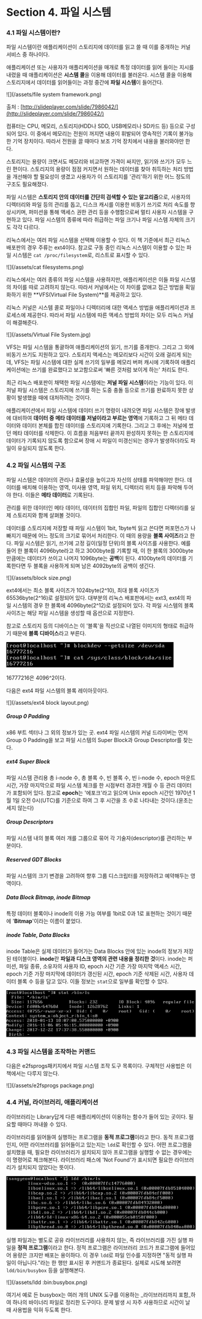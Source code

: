 # Section 4. 파일 시스템

### 4.1 파일 시스템이란?

파일 시스템이란 애플리케이션이 스토리지에 데이터를 읽고 쓸 때 이를 중개하는 커널 서비스 중 하나이다.

애플리케이션 또는 사용자가 애플리케이션을 매개로 특정 데이터를 읽어 들이는 지시를 내렸을 때 애플리케이션은 **시스템 콜**을 이용해 데이터를 불러온다. 시스템 콜을 이용해 스토리지에서 데이터를 읽어들이는 과정 중간에 **파일 시스템**이 들어간다.

![](/assets/file system framework.png)

출처 : [http://slideplayer.com/slide/7986042/](http://slideplayer.com/slide/7986042/)

컴퓨터는 CPU, 메모리, 스토리지\(HDD나 SDD, USB메모리나 SD카드 등\) 등으로 구성되어 있다. 이 중에서 메모리는 전원이 꺼지면 내용이 휘발되어 영속적인 기록이 불가능한 기억 장치이다. 따라서 전원을 끌 때마다 보조 기억 장치에서 내용을 불러와야만 한다.

스토리지는 용량이 크면서도 메모리와 비교하면 가격이 싸지만, 읽기와 쓰기가 모두 느린 편이다. 스토리지의 용량이 점점 커지면서 원하는 데이터를 찾아 취득하는 처리 방법을 개선해야 할 필요성이 생겼고 사용자가 이 스토리지를 '관리'하기 위한 어느 정도의 구조도 필요해졌다.

파일 시스템은 **스토리지 안의 데이터를 간단히 검색할 수 있는 알고리즘**으로, 사용자의 디렉터리와 파일 등의 관리를 돕고, 디스크 캐시를 이용한 비동기 쓰기로 처리 속도를 향상시키며, 퍼미션을 통해 액세스 권한 관리 등을 수행함으로써 멀티 사용자 시스템을 구현하고 있다. 파일 시스템의 종류에 따라 취급하는 파일 크기나 파일 시스템 자체의 크기도 각각 다르다.

리눅스에서는 여러 파일 시스템을 선택해 이용할 수 있다. 이 책 기준에서 최근 리눅스 배포판의 경우 주류는 ext4이다. 참고로 구동 중인 리눅스 시스템이 이용할 수 있는 파일 시스템은 `cat /proc/filesystem`로, 리스트로 표시할 수 있다.

![](/assets/cat filesystems.png)

리눅스에서는 여러 종류의 파일 시스템을 사용하지만, 애플리케이션은 이들 파일 시스템의 차이를 따로 고려하지 않는다. 따라서 커널에서는 이 차이를 없애고 접근 방법을 획일화하기 위한 **VFS\(Virtual File System\)**를 제공하고 있다.

리눅스 커널은 시스템 콜로 파일이나 디렉터리에 대한 액세스 방법을 애플리케이션과 프로세스에 제공한다. 따라서 파일 시스템에 따른 액세스 방법의 차이는 모두 리눅스 커널이 해결해준다.

![](/assets/Virtual File System.jpg)

VFS는 파일 시스템을 통괄하여 애플리케이션의 읽기, 쓰기를 중개한다. 그리고 그 외에 비동기 쓰기도 지원하고 있다. 스토리지 액세스는 메모리보다 시간이 오래 걸리게 되는데, VFS는 파일 시스템에 대한 실제 쓰기의 일부를 메모리 버퍼 캐시에 기록하여 애플리케이션에는 쓰기를 완료했다고 보고함으로써 '빠른 것처럼 보이게 하는' 처리도 한다.

최근 리눅스 배포판이 채택한 파일 시스템에는 **저널 파일 시스템**이라는 기능이 있다. 이 저널 파일 시스템은 스토리지에 쓰기를 하는 도중 충돌 등으로 쓰기를 완료하지 못한 상황이 발생했을 때에 대처하려는 것이다.

애플리케이션에서 파일 시스템에 데이터 쓰기 명령이 내려오면 파일 시스템은 장애 발생에 대비하여 **데이터 중 메타 데이터를 저널이라고 부르는 영역**에 기록하고 그 뒤 메타 데이터와 데이터 본체를 합친 데이터를 스토리지에 기록한다. 그리고 그 후에는 저널에 썼던 메타 데이터를 삭제한다. 이 흐름을 처음부터 끝까지 완성하지 못하는 한 스토리지에 데이터가 기록되지 않도록 함으로써 장애 시 파일이 미갱신되는 경우가 발생하더라도 파일이 유실되지 않도록 한다.

### 4.2 파일 시스템의 구조

파일 시스템은 데이터의 관리나 효율성을 높이고자 자신의 상태를 파악해야만 한다. 데이터를 배치해 이용하는 영역, 미사용 영역, 파일 위치, 디렉터리 위치 등을 파악해 두어야 한다. 이들은 **메타 데이터**로 기록된다.

관리를 위한 데이터인 메타 데이터, 데이터의 집합인 파일, 파일의 집합인 디렉터리를 실제 스토리지와 함께 살펴볼 것이다.

데이터를 스토리지에 저장할 때 파일 시스템이 1bit, 1byte씩 읽고 쓴다면 퍼포먼스가 나빠지기 때문에 어느 정도의 크기로 묶어서 처리한다. 이 때의 용량을 **블록 사이즈**라고 한다. 파일 시스템은 읽기, 쓰기에 고정 길이\(일정 단위\)의 블록 사이즈를 사용한다. 예를 들어 한 블록이 4096byte라고 하고 3000byte를 기록할 때, 이 한 블록의 3000byte만큼에는 데이터가 쓰이고 나머지 1096byte는 **공백**이 된다. 4100byte의 데이터를 기록한다면 두 블록을 사용하게 되며 남은 4092byte의 공백이 생긴다.

![](/assets/block size.png)

ext4에서는 최소 블록 사이즈가 1024byte\(2^10\), 최대 블록 사이즈가 65536byte\(2^16\)로 설정되어 있다. 대부분의 리눅스 배포판에서는 ext3, ext4의 파일 시스템의 경우 한 블록에 4096byte\(2^12\)로 설정되어 있다. 각 파일 시스템의 블록 사이즈는 해당 파일 시스템을 생성할 때 옵션으로 지정한다.

참고로 스토리지 등의 디바이스는 이 '블록'을 직선으로 나열된 이미지의 형태로 취급하기 때문에 **블록 디바이스**라고 부른다.

![](/assets/blockdev.png)

16777216은 4096^2이다.

다음은 ext4 파일 시스템의 블록 레이아웃이다.

![](/assets/ext4 block layout.png)

##### Group 0 Padding

x86 부트 섹터나 그 외의 정보가 있는 곳. ext4 파일 시스템의 커널 드라이버는 먼저 Group 0 Padding을 보고 파일 시스템의 Super Block과  Group Descriptor를 찾는다.

##### ext4 Super Block

파일 시스템 관리용 총 i-node 수, 총 블록 수, 빈 블록 수, 빈 i-node 수, epoch 마운트 시간, 가장 마지막으로 파일 시스템 체크를 한 시점부터 경과한 개월 수 등 관리 데이터가 포함되어 있다. 참고로 **epoch**는 '에포크'라고 읽으며  Unix epoch 시간인 1970년 1월 1일 오전 0시\(UTC\)를 기준으로 하여 그 후 시간을 초 수로 나타내는 것이다.\(윤초는 세지 않는다\)

##### Group Descriptors

파일 시스템 내의 블록 여러 개를 그룹으로 묶어 각 기술자\(descriptor\)를 관리하는 부분이다.

##### Reserved GDT Blocks

파일 시스템의 크기 변경을 고려하여 향후 그룹 디스크립터를 저장하려고 예약해두는 영역이다.

##### Data Block Bitmap, inode Bitmap

특정 데이터 블록이나 inode의 이용 가능 여부를 1bit로 0과 1로 표현하는 것이기 때문에 '**Bitmap**'이라는 이름이 붙었다.

##### inode Table, Data Blocks

inode Table은 실제 데이터가 들어가는 Data Blocks 안에 있는 inode의 정보가 저장된 테이블이다. **inode**란 **파일과 디스크 영역의 관련 내용을 정리한 것**이다. inode는 퍼미션, 파일 종류, 소유자의 사용자 ID, epoch 시간 기준 가장 마지막 액세스 시간, epoch 기준 가장 마지막에 데이터가 갱신된 시간, epoch 기준 삭제된 시간, 사용자 데이터 블록 수 등을 담고 있다. 이들 정보는 `stat`으로 일부를 확인할 수 있다.

![](/assets/stat.png)

### 4.3 파일 시스템을 조작하는 커맨드

다음은 e2fsprogs패키지에서 파일 시스템 조작 도구 목록이다. 구체적인 사용법은 이 책에서는 다루지 않는다.

![](/assets/e2fsprogs package.png)

### 4.4 커널, 라이브러리, 애플리케이션

라이브러리는 Library답게 다른 애플리케이션이 이용하는 함수가 들어 있는 곳이다. 필요할 때마다 꺼내쓸 수 있다.

라이브러리를 읽어들여 실행하는 프로그램을 **동적 프로그램**이라고 한다. 동적 프로그램인지, 어떤 라이브러리를 읽어들이고 있는지는 `ldd`로 확인할 수 있다. 어떤 프로그램을 설치했을 때, 필요한 라이브러리가 설치되지 않아 프로그램을 실행할 수 없는 경우에는 이 명령어로 체크해본다. 라이브러리 패스에 'Not Found'가 표시되면 필요한 라이브러리가 설치되지 않았다는 뜻이다.

![](/assets/ldd.png)

실행 파일과는 별도로 공유 라이브러리를 사용하지 않는, 즉 라이브러리를 가진 실행 파일을 **정적 프로그램**이라고 한다. 정적 프로그램은 라이브러리 코드가 프로그램에 들어있어 용량은 크지만 배포는 용이하다. 이 경우 `ldd`로 파일 인수를 지정하면 "동적 실행 파일이 아닙니다."라는 한 행만 표시된 후 커맨드가 종료된다. 실제로 시도해 보려면 `ldd/bin/busybox` 등을 실행해본다.

![](/assets/ldd :bin:busybox.png)

여기서 예로 든 busybox는 여러 개의 UNIX 도구를 이용하는 _라이브러리까지 포함_하여 하나의 바이너리 파일로 정리한 도구이다. 문제 발생 시 자주 사용하므로 시간이 날 때 사용법을 익혀 두도록 한다.

